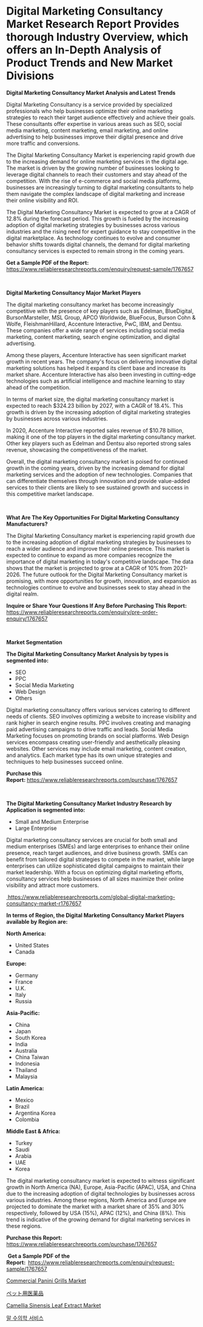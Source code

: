 <p><h1>Digital Marketing Consultancy Market Research Report Provides thorough Industry Overview, which offers an In-Depth Analysis of Product Trends and New Market Divisions</h1></p><p><strong>Digital Marketing Consultancy Market Analysis and Latest Trends</strong></p>
<p><p>Digital Marketing Consultancy is a service provided by specialized professionals who help businesses optimize their online marketing strategies to reach their target audience effectively and achieve their goals. These consultants offer expertise in various areas such as SEO, social media marketing, content marketing, email marketing, and online advertising to help businesses improve their digital presence and drive more traffic and conversions.</p><p>The Digital Marketing Consultancy Market is experiencing rapid growth due to the increasing demand for online marketing services in the digital age. The market is driven by the growing number of businesses looking to leverage digital channels to reach their customers and stay ahead of the competition. With the rise of e-commerce and social media platforms, businesses are increasingly turning to digital marketing consultants to help them navigate the complex landscape of digital marketing and increase their online visibility and ROI.</p><p>The Digital Marketing Consultancy Market is expected to grow at a CAGR of 12.8% during the forecast period. This growth is fueled by the increasing adoption of digital marketing strategies by businesses across various industries and the rising need for expert guidance to stay competitive in the digital marketplace. As technology continues to evolve and consumer behavior shifts towards digital channels, the demand for digital marketing consultancy services is expected to remain strong in the coming years.</p></p>
<p><strong>Get a Sample PDF of the Report:&nbsp;</strong> <a href="https://www.reliableresearchreports.com/enquiry/request-sample/1767657">https://www.reliableresearchreports.com/enquiry/request-sample/1767657</a></p>
<p>&nbsp;</p>
<p><strong>Digital Marketing Consultancy Major Market Players</strong></p>
<p><p>The digital marketing consultancy market has become increasingly competitive with the presence of key players such as Edelman, BlueDigital, BursonMarsteller, MSL Group, APCO Worldwide, BlueFocus, Burson Cohn & Wolfe, FleishmanHillard, Accenture Interactive, PwC, IBM, and Dentsu. These companies offer a wide range of services including social media marketing, content marketing, search engine optimization, and digital advertising.</p><p>Among these players, Accenture Interactive has seen significant market growth in recent years. The company's focus on delivering innovative digital marketing solutions has helped it expand its client base and increase its market share. Accenture Interactive has also been investing in cutting-edge technologies such as artificial intelligence and machine learning to stay ahead of the competition.</p><p>In terms of market size, the digital marketing consultancy market is expected to reach $324.23 billion by 2027, with a CAGR of 18.4%. This growth is driven by the increasing adoption of digital marketing strategies by businesses across various industries.</p><p>In 2020, Accenture Interactive reported sales revenue of $10.78 billion, making it one of the top players in the digital marketing consultancy market. Other key players such as Edelman and Dentsu also reported strong sales revenue, showcasing the competitiveness of the market.</p><p>Overall, the digital marketing consultancy market is poised for continued growth in the coming years, driven by the increasing demand for digital marketing services and the adoption of new technologies. Companies that can differentiate themselves through innovation and provide value-added services to their clients are likely to see sustained growth and success in this competitive market landscape.</p></p>
<p>&nbsp;</p>
<p><strong>What Are The Key Opportunities For Digital Marketing Consultancy Manufacturers?</strong></p>
<p><p>The Digital Marketing Consultancy market is experiencing rapid growth due to the increasing adoption of digital marketing strategies by businesses to reach a wider audience and improve their online presence. This market is expected to continue to expand as more companies recognize the importance of digital marketing in today's competitive landscape. The data shows that the market is projected to grow at a CAGR of 10% from 2021-2026. The future outlook for the Digital Marketing Consultancy market is promising, with more opportunities for growth, innovation, and expansion as technologies continue to evolve and businesses seek to stay ahead in the digital realm.</p></p>
<p><strong>Inquire or Share Your Questions If Any Before Purchasing This Report:</strong> <a href="https://www.reliableresearchreports.com/enquiry/pre-order-enquiry/1767657">https://www.reliableresearchreports.com/enquiry/pre-order-enquiry/1767657</a></p>
<p>&nbsp;</p>
<p><strong>Market Segmentation</strong></p>
<p><strong>The Digital Marketing Consultancy Market Analysis by types is segmented into:</strong></p>
<p><ul><li>SEO</li><li>PPC</li><li>Social Media Marketing</li><li>Web Design</li><li>Others</li></ul></p>
<p><p>Digital marketing consultancy offers various services catering to different needs of clients. SEO involves optimizing a website to increase visibility and rank higher in search engine results. PPC involves creating and managing paid advertising campaigns to drive traffic and leads. Social Media Marketing focuses on promoting brands on social platforms. Web Design services encompass creating user-friendly and aesthetically pleasing websites. Other services may include email marketing, content creation, and analytics. Each market type has its own unique strategies and techniques to help businesses succeed online.</p></p>
<p><strong>Purchase this Report:&nbsp;</strong><a href="https://www.reliableresearchreports.com/purchase/1767657">https://www.reliableresearchreports.com/purchase/1767657</a></p>
<p>&nbsp;</p>
<p><strong>The Digital Marketing Consultancy Market Industry Research by Application is segmented into:</strong></p>
<p><ul><li>Small and Medium Enterprise</li><li>Large Enterprise</li></ul></p>
<p><p>Digital marketing consultancy services are crucial for both small and medium enterprises (SMEs) and large enterprises to enhance their online presence, reach target audiences, and drive business growth. SMEs can benefit from tailored digital strategies to compete in the market, while large enterprises can utilize sophisticated digital campaigns to maintain their market leadership. With a focus on optimizing digital marketing efforts, consultancy services help businesses of all sizes maximize their online visibility and attract more customers.</p></p>
<p><a href="https://www.reliableresearchreports.com/global-digital-marketing-consultancy-market-r1767657">&nbsp;https://www.reliableresearchreports.com/global-digital-marketing-consultancy-market-r1767657</a></p>
<p><strong>In terms of Region, the Digital Marketing Consultancy Market Players available by Region are:</strong></p>
<p>
    <p> <strong> North America: </strong>
        <ul>
            <li>United States</li>
            <li>Canada</li>
        </ul>
        </p> 
    <p> <strong> Europe: </strong>
        <ul>
            <li>Germany</li>
            <li>France</li>
            <li>U.K.</li>
            <li>Italy</li>
            <li>Russia</li>
        </ul>
        </p> 
    <p> <strong> Asia-Pacific: </strong>
        <ul>
            <li>China</li>
            <li>Japan</li>
            <li>South Korea</li>
            <li>India</li>
            <li>Australia</li>
            <li>China Taiwan</li>
            <li>Indonesia</li>
            <li>Thailand</li>
            <li>Malaysia</li>
        </ul>
        </p> 
    <p> <strong> Latin America: </strong>
        <ul>
            <li>Mexico</li>
            <li>Brazil</li>
            <li>Argentina Korea</li>
            <li>Colombia</li>
        </ul>
        </p> 
    <p> <strong> Middle East & Africa: </strong>
        <ul>
            <li>Turkey</li>
            <li>Saudi</li>
            <li>Arabia</li>
            <li>UAE</li>
            <li>Korea</li>
        </ul>
    </p>
    </p>
<p><p>The digital marketing consultancy market is expected to witness significant growth in North America (NA), Europe, Asia-Pacific (APAC), USA, and China due to the increasing adoption of digital technologies by businesses across various industries. Among these regions, North America and Europe are projected to dominate the market with a market share of 35% and 30% respectively, followed by USA (15%), APAC (12%), and China (8%). This trend is indicative of the growing demand for digital marketing services in these regions.</p></p>
<p><strong>Purchase this Report: </strong><a href="https://www.reliableresearchreports.com/purchase/1767657">https://www.reliableresearchreports.com/purchase/1767657</a></p>
<p>&nbsp;<strong>Get a Sample PDF of the Report:&nbsp;&nbsp;</strong><a href="https://www.reliableresearchreports.com/enquiry/request-sample/1767657">https://www.reliableresearchreports.com/enquiry/request-sample/1767657</a></p>
<p><strong></strong></p>
<p><p><a href="https://www.linkedin.com/pulse/commercial-panini-grills-market-size-trends-complete-industry-falhe?trackingId=h7KmYMIXH48dk9H%2BOYNaSg%3D%3D">Commercial Panini Grills Market</a></p><p><a href="https://medium.com/@trevawiszk20231/%E3%83%9A%E3%83%83%E3%83%88%E5%8C%BB%E8%96%AC%E5%93%81%E5%B8%82%E5%A0%B4%E3%81%AF-%E5%B8%82%E5%A0%B4%E3%82%B7%E3%82%A7%E3%82%A2-%E5%B8%82%E5%A0%B4%E5%8B%95%E5%90%91-%E5%B8%82%E5%A0%B4%E6%88%90%E9%95%B7%E3%81%AB%E9%96%A2%E3%81%99%E3%82%8B%E6%83%85%E5%A0%B1%E3%82%92%E6%8F%90%E4%BE%9B%E3%81%97%E3%81%BE%E3%81%99-231e2bc1a2cc">ペット用医薬品</a></p><p><a href="https://www.linkedin.com/pulse/camellia-sinensis-leaf-extract-market-size-share-amp-trends-tcs7e?trackingId=AvIFZgGsuIK%2BaRbJAdkReQ%3D%3D">Camellia Sinensis Leaf Extract Market</a></p><p><a href="https://medium.com/@jesseperry626/2024%EB%85%84%EB%B6%80%ED%84%B0-2031%EB%85%84%EA%B9%8C%EC%A7%80%EC%9D%98-%EA%B8%B0%EA%B0%84%EC%9D%84-%EB%8C%80%EC%83%81%EC%9C%BC%EB%A1%9C-%ED%95%9C-%EB%A7%90-%EC%88%98%EC%9D%98%EA%B3%BC-%EC%84%9C%EB%B9%84%EC%8A%A4-%EC%8B%9C%EC%9E%A5-%EB%B6%84%EC%84%9D-%EB%B0%8F-%ED%81%AC%EA%B8%B0-%EC%98%88%EC%B8%A1-bce4b77a45f0">말 수의학 서비스</a></p></p>